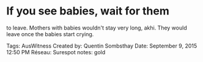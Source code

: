 # If you see babies, wait for them
to leave. Mothers with babies
wouldn't stay very long, akhi.
They would leave once the
babies start crying.

Tags: AusWitness
Created by: Quentin Sombsthay
Date: September 9, 2015 12:50 PM
Réseau: Surespot
notes: gold